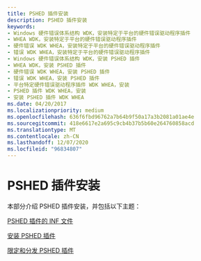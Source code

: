 ```yaml
---
title: PSHED 插件安装
description: PSHED 插件安装
keywords:
- Windows 硬件错误体系结构 WDK，安装特定于平台的硬件错误驱动程序插件
- WHEA WDK，安装特定于平台的硬件错误驱动程序插件
- 硬件错误 WDK WHEA，安装特定于平台的硬件错误驱动程序插件
- 错误 WDK WHEA，安装特定于平台的硬件错误驱动程序插件
- Windows 硬件错误体系结构 WDK，安装 PSHED 插件
- WHEA WDK，安装 PSHED 插件
- 硬件错误 WDK WHEA，安装 PSHED 插件
- 错误 WDK WHEA，安装 PSHED 插件
- 平台特定硬件错误驱动程序插件 WDK WHEA，安装
- PSHED 插件 WDK WHEA，安装
- 安装 PSHED 插件 WDK WHEA
ms.date: 04/20/2017
ms.localizationpriority: medium
ms.openlocfilehash: 636f6fbd96762a7b64b9f50a17a3b2081a01ae4e
ms.sourcegitcommit: 418e6617e2a695c9cb4b37b5b60e264760858acd
ms.translationtype: MT
ms.contentlocale: zh-CN
ms.lasthandoff: 12/07/2020
ms.locfileid: "96834807"
---
```

# <a name="pshed-plug-in-installation"></a>PSHED 插件安装


本部分介绍 PSHED 插件安装，并包括以下主题：

[PSHED 插件的 INF 文件](inf-files-for-pshed-plug-ins.md)

[安装 PSHED 插件](installing-pshed-plug-ins.md)

[限定和分发 PSHED 插件](qualifying-and-distributing-pshed-plug-ins.md)

 

 




